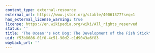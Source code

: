 ```yaml
---
content_type: external-resource
external_url: https://www.jstor.org/stable/40061377?seq=1
has_external_license_warning: true
license: https://en.wikipedia.org/wiki/All_rights_reserved
status: ''
title: 'The Ocean''s Hot Dog: The Development of the Fish Stick'
uid: f53b8686-01f0-4c51-90d2-c1d9043a6f83
wayback_url: ''
---
```

